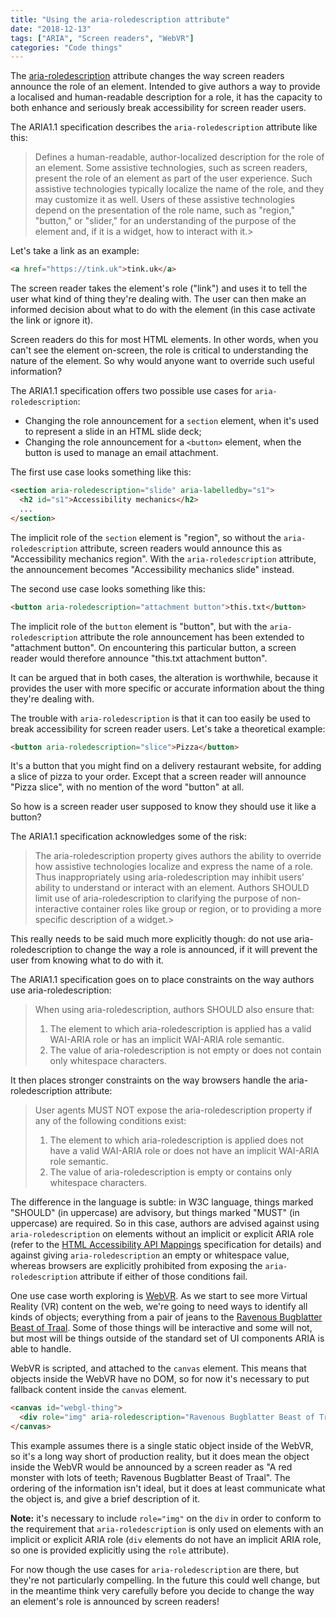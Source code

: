 ```yaml
---
title: "Using the aria-roledescription attribute"
date: "2018-12-13"
tags: ["ARIA", "Screen readers", "WebVR"]
categories: "Code things"
---
```


The [aria-roledescription](https://www.w3.org/TR/wai-aria-1.1/#aria-roledescription) attribute changes the way screen readers announce the role of an element. Intended to give authors a way to provide a localised and human-readable description for a role, it has the capacity to both enhance and seriously break accessibility for screen reader users.

The ARIA1.1 specification describes the `aria-roledescription` attribute like this:

> Defines a human-readable, author-localized description for the role of an element.
> Some assistive technologies, such as screen readers, present the role of an element as part of the user experience. Such assistive technologies typically localize the name of the role, and they may customize it as well. Users of these assistive technologies depend on the presentation of the role name, such as "region," "button," or "slider," for an understanding of the purpose of the element and, if it is a widget, how to interact with it.>

Let's take a link as an example:

```html
<a href="https://tink.uk">tink.uk</a>
```

The screen reader takes the element's role ("link") and uses it to tell the user what kind of thing they're dealing with. The user can then make an informed decision about what to do with the element (in this case activate the link or ignore it).

Screen readers do this for most HTML elements. In other words, when you can't see the element on-screen, the role is critical to understanding the nature of the element. So why would anyone want to override such useful information?

The ARIA1.1 specification offers two possible use cases for `aria-roledescription`:

* Changing the role announcement for a `section` element, when it's used to represent a slide in an HTML slide deck;
* Changing the role announcement for a `<button>` element, when the button is used to manage an email attachment.

The first use case looks something like this:

```html
<section aria-roledescription="slide" aria-labelledby="s1">
  <h2 id="s1">Accessibility mechanics</h2>
  ...
</section>
```

The implicit role of the `section` element is "region", so without the `aria-roledescription` attribute, screen readers would announce this as "Accessibility mechanics region". With the `aria-roledescription` attribute, the announcement becomes "Accessibility mechanics slide" instead.

The second use case looks something like this:

```html
<button aria-roledescription="attachment button">this.txt</button>
```

The implicit role of the `button` element is "button", but with the `aria-roledescription` attribute the role announcement has been extended to "attachment button". On encountering this particular button, a screen reader would therefore announce "this.txt attachment button".

It can be argued that in both cases, the alteration is worthwhile, because it provides the user with more specific or accurate information about the thing they're dealing with.

The trouble with `aria-roledescription` is that it can too easily be used to break accessibility for screen reader users. Let's take a theoretical example:

```html
<button aria-roledescription="slice">Pizza</button>
```

It's a button that you might find on a delivery restaurant website, for adding a slice of pizza to your order. Except that a screen reader will announce "Pizza slice", with no mention of the word "button" at all.

So how is a screen reader user supposed to know they should use it like a button?

The ARIA1.1 specification acknowledges some of the risk:

>The aria-roledescription property gives authors the ability to override how assistive technologies localize and express the name of a role. Thus inappropriately using aria-roledescription may inhibit users' ability to understand or interact with an element. Authors SHOULD limit use of aria-roledescription to clarifying the purpose of non-interactive container roles like group or region, or to providing a more specific description of a widget.>

This really needs to be said much more explicitly though: do not use aria-roledescription to change the way a role is announced, if it will prevent the user from knowing what to do with it.

The ARIA1.1 specification goes on to place constraints on the way authors use aria-roledescription:

>When using aria-roledescription, authors SHOULD also ensure that:
>
>1. The element to which aria-roledescription is applied has a valid WAI-ARIA role or has an implicit WAI-ARIA role semantic.
>2. The value of aria-roledescription is not empty or does not contain only whitespace characters.

It then places stronger constraints on the way browsers handle the aria-roledescription attribute:

>User agents MUST NOT expose the aria-roledescription property if any of the following conditions exist:
>
>1. The element to which aria-roledescription is applied does not have a valid WAI-ARIA role or does not have an implicit WAI-ARIA role semantic.
>2. The value of aria-roledescription is empty or contains only whitespace characters.

The difference in the language is subtle: in W3C language, things marked "SHOULD" (in uppercase) are advisory, but things marked "MUST" (in uppercase) are required. So in this case, authors are advised against using `aria-roledescription` on elements without an implicit or explicit ARIA role (refer to the [HTML Accessibility API Mappings](https://www.w3.org/TR/html-aam-1.0/) specification for details) and against giving `aria-roledescription` an empty or whitespace value, whereas browsers are explicitly prohibited from exposing the `aria-roledescription` attribute if either of those conditions fail.

One use case worth exploring is [WebVR](https://webvr.info/). As we start to see more Virtual Reality (VR) content on the web, we're going to need ways to identify all kinds of objects; everything from a pair of jeans to the [Ravenous Bugblatter Beast of Traal](https://hitchhikers.fandom.com/wiki/Ravenous_Bugblatter_Beast_of_Traal). Some of those things will be interactive and some will not, but most will be things outside of the standard set of UI components ARIA is able to handle.

WebVR is scripted, and attached to the `canvas` element. This means that objects inside the WebVR have no DOM, so for now it's necessary to put fallback content inside the `canvas` element.

```html
<canvas id="webgl-thing">
  <div role="img" aria-roledescription="Ravenous Bugblatter Beast of Traal" aria-label="A red monster with lots of teeth"></div>
</canvas>
```

This example assumes there is a single static object inside of the WebVR, so it's a long way short of production reality, but it does mean the object inside the WebVR would be announced by a screen reader as "A red monster with lots of teeth; Ravenous Bugblatter Beast of Traal". The ordering of the information isn't ideal, but it does at least communicate what the object is, and give a brief description of it.

**Note:** it's necessary to include `role="img"` on the `div` in order to conform to the requirement that `aria-roledescription` is only used on elements with an implicit or explicit ARIA role (`div` elements do not have an implicit ARIA role, so one is provided explicitly using the `role` attribute).

For now though the use cases for `aria-roledescription` are there, but they're not particularly compelling. In the future this could well change, but in the meantime think very carefully before you decide to change the way an element's role is announced by screen readers!
